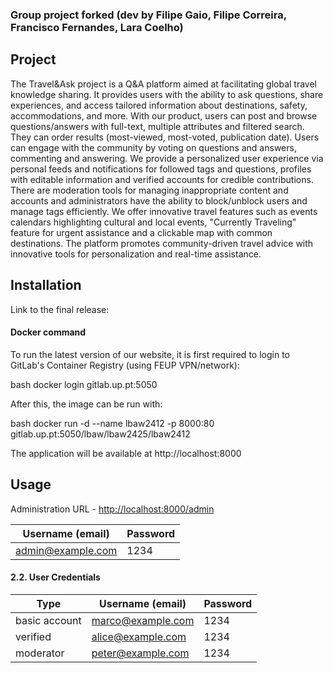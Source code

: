 ### Group project forked (dev by Filipe Gaio, Filipe Correira, Francisco Fernandes, Lara Coelho)

## Project
The Travel&Ask project is a Q&A platform aimed at facilitating global travel knowledge sharing. It provides users with the ability to ask questions, share experiences, and access tailored information about destinations, safety, accommodations, and more.
With our product, users can post and browse questions/answers with full-text, multiple attributes and filtered search. They can order results (most-viewed, most-voted, publication date).
Users can engage with the community by voting on questions and answers, commenting and answering.
We provide a personalized user experience via personal feeds and notifications for followed tags and questions, profiles with editable information and verified accounts for credible contributions.
There are moderation tools for managing inappropriate content and accounts and administrators have the ability to block/unblock users and manage tags efficiently.
We offer innovative travel features such as events calendars highlighting cultural and local events, "Currently Traveling" feature for urgent assistance and a clickable map with common destinations.
The platform promotes community-driven travel advice with innovative tools for personalization and real-time assistance.

## Installation
Link to the final release:

#### Docker command
To run the latest version of our website, it is first required to login to GitLab's Container Registry (using FEUP VPN/network):

bash
docker login gitlab.up.pt:5050


After this, the image can be run with:

bash
docker run -d --name lbaw2412 -p 8000:80 gitlab.up.pt:5050/lbaw/lbaw2425/lbaw2412

The application will be available at http://localhost:8000

## Usage

Administration URL - [http://localhost:8000/admin](http://localhost:8000/admin)

| Username (email) | Password |
| -------- | -------- |
| admin@example.com    | 1234 |

#### 2.2. User Credentials

| Type          | Username (email)  | Password |
| ------------- | --------- | -------- |
| basic account | marco@example.com | 1234 |
| verified | alice@example.com    | 1234 |
| moderator | peter@example.com | 1234 |
